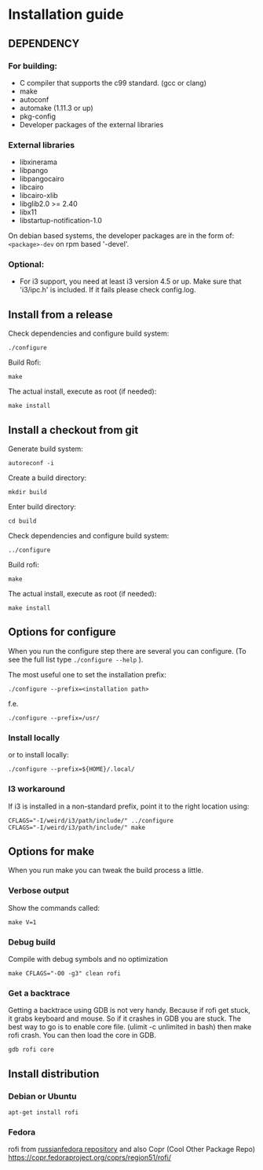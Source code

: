 # Installation guide

## DEPENDENCY

### For building:

* C compiler that supports the c99 standard. (gcc or clang)
* make
* autoconf
* automake (1.11.3 or up)
* pkg-config
* Developer packages of the external libraries

### External libraries

* libxinerama
* libpango
* libpangocairo
* libcairo
* libcairo-xlib
* libglib2.0 >= 2.40
* libx11
* libstartup-notification-1.0

On debian based systems, the developer packages are in the form of: `<package>-dev` on rpm based
'<package>-devel'.


### Optional:

* For i3 support, you need at least i3 version 4.5 or up.
Make sure that 'i3/ipc.h' is included. If it fails please check 
config.log.



## Install from a release

Check dependencies and configure build system:

```
./configure
```

Build Rofi:

```
make
```

The actual install, execute as root (if needed):

```
make install
```


## Install a checkout from git

Generate build system:

```
autoreconf -i
```

Create a build directory:

```
mkdir build
```

Enter build directory:

```
cd build
```

Check dependencies and configure build system:

```
../configure
```

Build rofi:

```
make
```

The actual install, execute as root (if needed):

```
make install
```


## Options for configure

When you run the configure step there are several you can configure. (To see the full list type
`./configure --help` ).

The most useful one to set the installation prefix:

```
./configure --prefix=<installation path>
```

f.e.

```
./configure --prefix=/usr/
```

### Install locally

or to install locally:

```
./configure --prefix=${HOME}/.local/
```

###  I3 workaround

 If i3 is installed in a non-standard prefix, point it to the right location using:

```
CFLAGS="-I/weird/i3/path/include/" ../configure
CFLAGS="-I/weird/i3/path/include/" make
```

## Options for make

When you run make you can tweak the build process a little.

### Verbose output

Show the commands called:

```
make V=1
```

### Debug build

Compile with debug symbols and no optimization

```
make CFLAGS="-O0 -g3" clean rofi
```

### Get a backtrace

Getting a backtrace using GDB is not very handy. Because if rofi get stuck, it grabs keyboard and
mouse. So if it crashes in GDB you are stuck.
The best way to go is to enable core file. (ulimit -c unlimited in bash) then make rofi crash. You
can then load the core in GDB.

```
gdb rofi core
```

## Install distribution

### Debian or Ubuntu

```
apt-get install rofi

```

### Fedora

rofi from [russianfedora repository](http://ru.fedoracommunity.org/repository)
and also
Copr (Cool Other Package Repo) https://copr.fedoraproject.org/coprs/region51/rofi/

